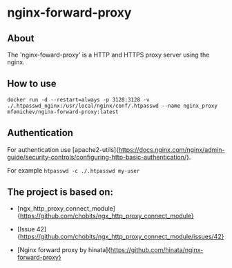 # nginx-forward-proxy

## About

The 'nginx-foward-proxy' is a HTTP and HTTPS proxy server using the nginx.

## How to use

```
docker run -d --restart=always -p 3128:3128 -v ./.htpasswd_nginx:/usr/local/nginx/conf/.htpasswd --name nginx_proxy mfomichev/nginx-forward-proxy:latest
```

## Authentication

For authentication use [apache2-utils]{https://docs.nginx.com/nginx/admin-guide/security-controls/configuring-http-basic-authentication/}.

For example `htpasswd -c ./.htpasswd my-user`

## The project is based on:

- [ngx_http_proxy_connect_module]{https://github.com/chobits/ngx_http_proxy_connect_module}
 
- [Issue 42]{https://github.com/chobits/ngx_http_proxy_connect_module/issues/42}

- [Nginx forward proxy by hinata]{https://github.com/hinata/nginx-forward-proxy}

